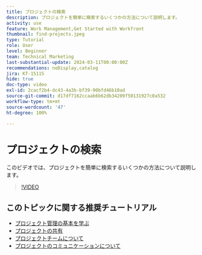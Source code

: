 ```yaml
---
title: プロジェクトの検索
description: プロジェクトを簡単に検索するいくつかの方法について説明します。
activity: use
feature: Work Management,Get Started with Workfront
thumbnail: find-projects.jpeg
type: Tutorial
role: User
level: Beginner
team: Technical Marketing
last-substantial-update: 2024-03-11T00:00:00Z
recommendations: noDisplay,catalog
jira: KT-15115
hide: true
doc-type: video
exl-id: 2cacf2b4-dc43-4a3b-bf39-90bfd46b10ad
source-git-commit: d17df7162ccaab6b62db34209f50131927c0a532
workflow-type: tm+mt
source-wordcount: '47'
ht-degree: 100%

---
```


# プロジェクトの検索

このビデオでは、プロジェクトを簡単に検索するいくつかの方法について説明します。

>[!VIDEO](https://video.tv.adobe.com/v/3427788/?quality=12&learn=on&enablevpops)

## このトピックに関する推奨チュートリアル

* [プロジェクト管理の基本を学ぶ](/help/manage-work/projects/getting-started-manage-a-project.md)
* [プロジェクトの共有](/help/manage-work/projects/share-a-project.md)
* [プロジェクトチームについて](/help/manage-work/projects/understand-the-project-team.md)
* [プロジェクトのコミュニケーションについて](/help/manage-work/projects/understand-project-communication.md)

